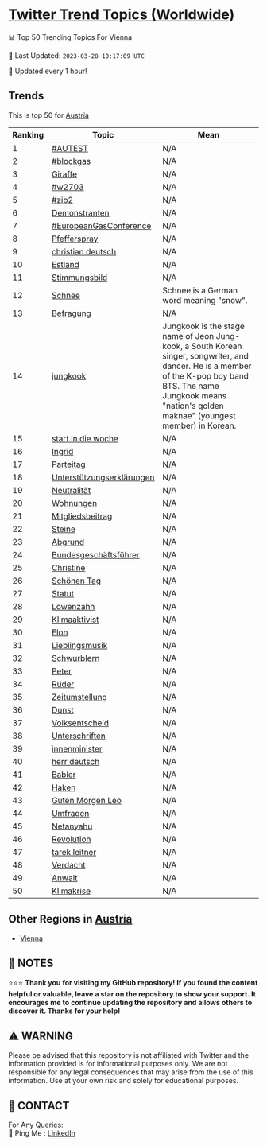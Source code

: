 [Twitter Trend Topics (Worldwide)](https://github.com/ErcinDedeoglu/Twitter-Trend-Topics)
==========


📊 Top 50 Trending Topics For Vienna

📆 Last Updated: `2023-03-28 10:17:09 UTC`

🔧 Updated every 1 hour!


## Trends

This is top 50 for [Austria](</Austria>)

| Ranking | Topic | Mean |
| ------- | ------------ | ------------ |
| 1 | [#AUTEST](http://twitter.com/search?q=%23AUTEST) | N/A |
| 2 | [#blockgas](http://twitter.com/search?q=%23blockgas) | N/A |
| 3 | [Giraffe](http://twitter.com/search?q=Giraffe) | N/A |
| 4 | [#w2703](http://twitter.com/search?q=%23w2703) | N/A |
| 5 | [#zib2](http://twitter.com/search?q=%23zib2) | N/A |
| 6 | [Demonstranten](http://twitter.com/search?q=Demonstranten) | N/A |
| 7 | [#EuropeanGasConference](http://twitter.com/search?q=%23EuropeanGasConference) | N/A |
| 8 | [Pfefferspray](http://twitter.com/search?q=Pfefferspray) | N/A |
| 9 | [christian deutsch](http://twitter.com/search?q=christian+deutsch) | N/A |
| 10 | [Estland](http://twitter.com/search?q=Estland) | N/A |
| 11 | [Stimmungsbild](http://twitter.com/search?q=Stimmungsbild) | N/A |
| 12 | [Schnee](http://twitter.com/search?q=Schnee) | Schnee is a German word meaning "snow". |
| 13 | [Befragung](http://twitter.com/search?q=Befragung) | N/A |
| 14 | [jungkook](http://twitter.com/search?q=jungkook) | Jungkook is the stage name of Jeon Jung-kook, a South Korean singer, songwriter, and dancer. He is a member of the K-pop boy band BTS. The name Jungkook means "nation's golden maknae" (youngest member) in Korean. |
| 15 | [start in die woche](http://twitter.com/search?q=start+in+die+woche) | N/A |
| 16 | [Ingrid](http://twitter.com/search?q=Ingrid) | N/A |
| 17 | [Parteitag](http://twitter.com/search?q=Parteitag) | N/A |
| 18 | [Unterstützungserklärungen](http://twitter.com/search?q=Unterst%c3%bctzungserkl%c3%a4rungen) | N/A |
| 19 | [Neutralität](http://twitter.com/search?q=Neutralit%c3%a4t) | N/A |
| 20 | [Wohnungen](http://twitter.com/search?q=Wohnungen) | N/A |
| 21 | [Mitgliedsbeitrag](http://twitter.com/search?q=Mitgliedsbeitrag) | N/A |
| 22 | [Steine](http://twitter.com/search?q=Steine) | N/A |
| 23 | [Abgrund](http://twitter.com/search?q=Abgrund) | N/A |
| 24 | [Bundesgeschäftsführer](http://twitter.com/search?q=Bundesgesch%c3%a4ftsf%c3%bchrer) | N/A |
| 25 | [Christine](http://twitter.com/search?q=Christine) | N/A |
| 26 | [Schönen Tag](http://twitter.com/search?q=Sch%c3%b6nen+Tag) | N/A |
| 27 | [Statut](http://twitter.com/search?q=Statut) | N/A |
| 28 | [Löwenzahn](http://twitter.com/search?q=L%c3%b6wenzahn) | N/A |
| 29 | [Klimaaktivist](http://twitter.com/search?q=Klimaaktivist) | N/A |
| 30 | [Elon](http://twitter.com/search?q=Elon) | N/A |
| 31 | [Lieblingsmusik](http://twitter.com/search?q=Lieblingsmusik) | N/A |
| 32 | [Schwurblern](http://twitter.com/search?q=Schwurblern) | N/A |
| 33 | [Peter](http://twitter.com/search?q=Peter) | N/A |
| 34 | [Ruder](http://twitter.com/search?q=Ruder) | N/A |
| 35 | [Zeitumstellung](http://twitter.com/search?q=Zeitumstellung) | N/A |
| 36 | [Dunst](http://twitter.com/search?q=Dunst) | N/A |
| 37 | [Volksentscheid](http://twitter.com/search?q=Volksentscheid) | N/A |
| 38 | [Unterschriften](http://twitter.com/search?q=Unterschriften) | N/A |
| 39 | [innenminister](http://twitter.com/search?q=innenminister) | N/A |
| 40 | [herr deutsch](http://twitter.com/search?q=herr+deutsch) | N/A |
| 41 | [Babler](http://twitter.com/search?q=Babler) | N/A |
| 42 | [Haken](http://twitter.com/search?q=Haken) | N/A |
| 43 | [Guten Morgen Leo](http://twitter.com/search?q=Guten+Morgen+Leo) | N/A |
| 44 | [Umfragen](http://twitter.com/search?q=Umfragen) | N/A |
| 45 | [Netanyahu](http://twitter.com/search?q=Netanyahu) | N/A |
| 46 | [Revolution](http://twitter.com/search?q=Revolution) | N/A |
| 47 | [tarek leitner](http://twitter.com/search?q=tarek+leitner) | N/A |
| 48 | [Verdacht](http://twitter.com/search?q=Verdacht) | N/A |
| 49 | [Anwalt](http://twitter.com/search?q=Anwalt) | N/A |
| 50 | [Klimakrise](http://twitter.com/search?q=Klimakrise) | N/A |



## Other Regions in [Austria](</Austria>)

* [Vienna](</Austria/Vienna.md>)



## 📝 NOTES

⭐⭐⭐ **Thank you for visiting my GitHub repository! If you found the content helpful or valuable, leave a star on the repository to show your support. It encourages me to continue updating the repository and allows others to discover it. Thanks for your help!**


## ⚠️ WARNING

Please be advised that this repository is not affiliated with Twitter and the information provided is for informational purposes only. We are not responsible for any legal consequences that may arise from the use of this information. Use at your own risk and solely for educational purposes.


## 📨 CONTACT

 For Any Queries:  
            🏓 Ping Me : [LinkedIn](https://www.linkedin.com/in/ercindedeoglu/)

